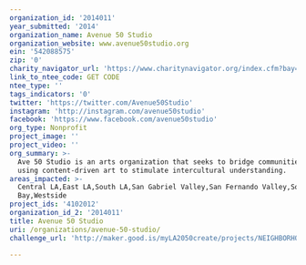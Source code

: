 ```yaml
---
organization_id: '2014011'
year_submitted: '2014'
organization_name: Avenue 50 Studio
organization_website: www.avenue50studio.org
ein: '542088575'
zip: '0'
charity_navigator_url: 'https://www.charitynavigator.org/index.cfm?bay=search.profile&ein=542088575'
link_to_ntee_code: GET CODE
ntee_type: ''
tags_indicators: '0'
twitter: 'https://twitter.com/Avenue50Studio'
instagram: 'http://instagram.com/avenue50studio'
facebook: 'https://www.facebook.com/avenue50studio'
org_type: Nonprofit
project_image: ''
project_video: ''
org_summary: >-
  Ave 50 Studio is an arts organization that seeks to bridge communities by
  using content-driven art to stimulate intercultural understanding.
areas_impacted: >-
  Central LA,East LA,South LA,San Gabriel Valley,San Fernando Valley,South
  Bay,Westside
project_ids: '4102012'
organization_id_2: '2014011'
title: Avenue 50 Studio
uri: /organizations/avenue-50-studio/
challenge_url: 'http://maker.good.is/myLA2050create/projects/NEIGHBORHOODLITSCAPE.html'

---
```

